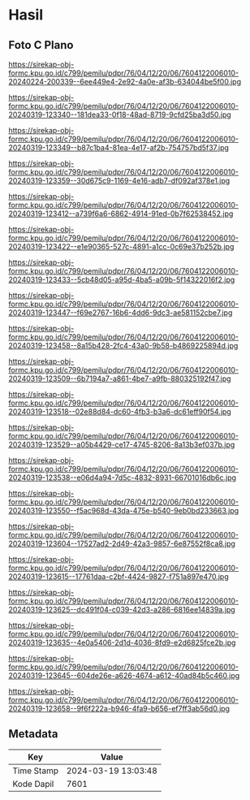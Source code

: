 # Hasil

## Foto C Plano

https://sirekap-obj-formc.kpu.go.id/c799/pemilu/pdpr/76/04/12/20/06/7604122006010-20240224-200339--6ee449e4-2e92-4a0e-af3b-634044be5f00.jpg

https://sirekap-obj-formc.kpu.go.id/c799/pemilu/pdpr/76/04/12/20/06/7604122006010-20240319-123340--181dea33-0f18-48ad-8719-9cfd25ba3d50.jpg

https://sirekap-obj-formc.kpu.go.id/c799/pemilu/pdpr/76/04/12/20/06/7604122006010-20240319-123349--b87c1ba4-81ea-4e17-af2b-754757bd5f37.jpg

https://sirekap-obj-formc.kpu.go.id/c799/pemilu/pdpr/76/04/12/20/06/7604122006010-20240319-123359--30d675c9-1169-4e16-adb7-df092af378e1.jpg

https://sirekap-obj-formc.kpu.go.id/c799/pemilu/pdpr/76/04/12/20/06/7604122006010-20240319-123412--a739f6a6-6862-4914-91ed-0b7f62538452.jpg

https://sirekap-obj-formc.kpu.go.id/c799/pemilu/pdpr/76/04/12/20/06/7604122006010-20240319-123422--e1e90365-527c-4891-a1cc-0c69e37b252b.jpg

https://sirekap-obj-formc.kpu.go.id/c799/pemilu/pdpr/76/04/12/20/06/7604122006010-20240319-123433--5cb48d05-a95d-4ba5-a09b-5f14322016f2.jpg

https://sirekap-obj-formc.kpu.go.id/c799/pemilu/pdpr/76/04/12/20/06/7604122006010-20240319-123447--f69e2767-16b6-4dd6-9dc3-ae581152cbe7.jpg

https://sirekap-obj-formc.kpu.go.id/c799/pemilu/pdpr/76/04/12/20/06/7604122006010-20240319-123458--8a15b428-2fc4-43a0-9b58-b4869225894d.jpg

https://sirekap-obj-formc.kpu.go.id/c799/pemilu/pdpr/76/04/12/20/06/7604122006010-20240319-123509--6b7194a7-a861-4be7-a9fb-880325192f47.jpg

https://sirekap-obj-formc.kpu.go.id/c799/pemilu/pdpr/76/04/12/20/06/7604122006010-20240319-123518--02e88d84-dc60-4fb3-b3a6-dc61eff90f54.jpg

https://sirekap-obj-formc.kpu.go.id/c799/pemilu/pdpr/76/04/12/20/06/7604122006010-20240319-123529--a05b4429-ce17-4745-8206-8a13b3ef037b.jpg

https://sirekap-obj-formc.kpu.go.id/c799/pemilu/pdpr/76/04/12/20/06/7604122006010-20240319-123538--e06d4a94-7d5c-4832-8931-66701016db6c.jpg

https://sirekap-obj-formc.kpu.go.id/c799/pemilu/pdpr/76/04/12/20/06/7604122006010-20240319-123550--f5ac968d-43da-475e-b540-9eb0bd233663.jpg

https://sirekap-obj-formc.kpu.go.id/c799/pemilu/pdpr/76/04/12/20/06/7604122006010-20240319-123604--17527ad2-2d49-42a3-9857-6e87552f8ca8.jpg

https://sirekap-obj-formc.kpu.go.id/c799/pemilu/pdpr/76/04/12/20/06/7604122006010-20240319-123615--17761daa-c2bf-4424-9827-f751a897e470.jpg

https://sirekap-obj-formc.kpu.go.id/c799/pemilu/pdpr/76/04/12/20/06/7604122006010-20240319-123625--dc491f04-c039-42d3-a286-6816ee14839a.jpg

https://sirekap-obj-formc.kpu.go.id/c799/pemilu/pdpr/76/04/12/20/06/7604122006010-20240319-123635--4e0a5406-2d1d-4036-8fd9-e2d6825fce2b.jpg

https://sirekap-obj-formc.kpu.go.id/c799/pemilu/pdpr/76/04/12/20/06/7604122006010-20240319-123645--604de26e-a626-4674-a612-40ad84b5c460.jpg

https://sirekap-obj-formc.kpu.go.id/c799/pemilu/pdpr/76/04/12/20/06/7604122006010-20240319-123658--9f6f222a-b946-4fa9-b656-ef7ff3ab56d0.jpg


## Metadata

| Key        | Value               |
| ---------- | ------------------- |
| Time Stamp | 2024-03-19 13:03:48 |
| Kode Dapil | 7601                |



